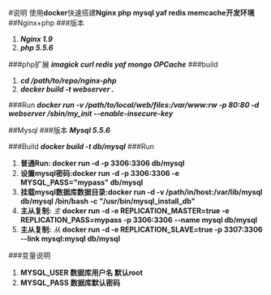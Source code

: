 #说明
使用**docker**快速搭建**Nginx php mysql yaf redis memcache开发环境**
##Nginx+php
###版本
1. ***Nginx 1.9***
2. ***php 5.5.6***

###php扩展
***imagick curl redis yaf mongo OPCache***
###build 
1. ***cd /path/to/repo/nginx-php***
2. ***docker build -t webserver .***

###Run
***docker run -v /path/to/local/web/files:/var/www:rw -p 80:80 -d webserver /sbin/my_init --enable-insecure-key***

##Mysql
###版本
***Mysql 5.5.6*** 

###Build
***docker build -t db/mysql***
###Run
1. **普通Run: docker run -d -p 3306:3306 db/mysql**   
2. **设置mysql密码:docker run -d -p 3306:3306 -e MYSQL_PASS="mypass" db/mysql**
3. **挂载mysql数据库数据目录:docker run -d -v /path/in/host:/var/lib/mysql db/mysql /bin/bash -c "/usr/bin/mysql_install_db"**
4. **主从复制:** *主* **docker run -d -e REPLICATION_MASTER=true -e REPLICATION_PASS=mypass -p 3306:3306 --name mysql db/mysql**
5. **主从复制:** *从* **docker run -d -e REPLICATION_SLAVE=true -p 3307:3306 --link mysql:mysql db/mysql**

###变量说明
1. **MYSQL_USER 数据库用户名 默认root**
2. **MYSQL_PASS 数据库默认密码**



